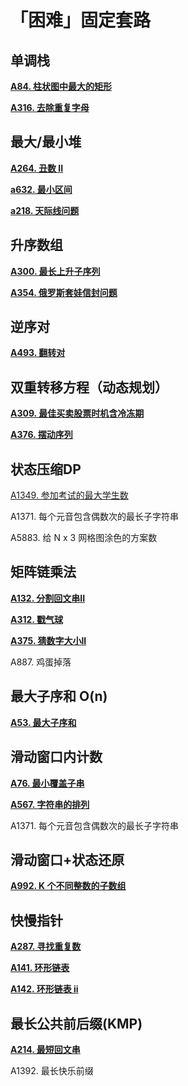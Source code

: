 # 「困难」固定套路

## 单调栈

**[A84. 柱状图中最大的矩形](/stack?id=a84-柱状图中最大的矩形)**

**[A316. 去除重复字母](/greedy?id=a316-去除重复字母)**



## 最大/最小堆

**[A264. 丑数 II](/heap?id=a264-丑数-ii)**

**[a632. 最小区间](/dual_pointer?id=a632-最小区间)**

**[a218. 天际线问题](/heap?id=a218-天际线问题)**



## 升序数组

**[A300. 最长上升子序列](/dp?id=a300-最长上升子序列)**

**[A354. 俄罗斯套娃信封问题](/dp?id=a354-俄罗斯套娃信封问题)**



## 逆序对

**[A493. 翻转对](/sort?id=a493-翻转对)**



## 双重转移方程（动态规划）

**[A309. 最佳买卖股票时机含冷冻期](/dp?id=a309-最佳买卖股票时机含冷冻期)**

**[A376. 摆动序列](/dp?id=a376-摆动序列)**



## 状态压缩DP

[A1349. 参加考试的最大学生数](/dp?id=a1349-参加考试的最大学生数)

A1371. 每个元音包含偶数次的最长子字符串

A5883. 给 N x 3 网格图涂色的方案数




## 矩阵链乘法

**[A132. 分割回文串II](/dp?id=a132-分割回文串-ii)**

**[A312. 戳气球](/dp?id=a312-戳气球)**  

**[A375. 猜数字大小II](/dp?id=a375-猜数字大小-ii)**  

A887. 鸡蛋掉落   



## 最大子序和 O(n)

**[A53. 最大子序和](/array?id=a53-最大子序和)**



## 滑动窗口内计数

**[A76. 最小覆盖子串](/string?id=a76-最小覆盖子串)**

**[A567. 字符串的排列](/dual_pointer?id=a567-字符串的排列)**

A1371. 每个元音包含偶数次的最长子字符串



## 滑动窗口+状态还原

**[A992. K 个不同整数的子数组](/sliding?id=a992-k-个不同整数的子数组)**



## 快慢指针

**[A287. 寻找重复数](/binary?id=a287-寻找重复数)**  

**[A141. 环形链表](/dual_pointer?id=a141-环形链表)**

**[A142. 环形链表 ii](/dual_pointer?id=a142-环形链表-ii)**



## 最长公共前后缀(KMP)

**[A214. 最短回文串](/string?id=a214-最短回文串)**

A1392. 最长快乐前缀